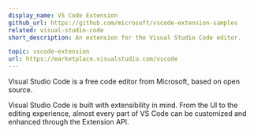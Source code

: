 ```yaml
---
display_name: VS Code Extension
github_url: https://github.com/microsoft/vscode-extension-samples
related: visual-studio-code
short_description: An extension for the Visual Studio Code editor.

topic: vscode-extension
url: https://marketplace.visualstudio.com/vscode
---
```


Visual Studio Code is a free code editor from Microsoft, based on open source. 

Visual Studio Code is built with extensibility in mind. From the UI to the editing experience, almost every part of VS Code can be customized and enhanced through the Extension API.